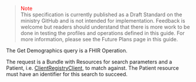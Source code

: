 ><span style="color:red">Note</span><br>This specification is currently published as a Draft Standard on the ministry GitHub and is not intended for implementation. Feedback is welcome but readers should understand that there is more work to be done in testing the profiles and operations defined in this guide. For more information, please see the Future Plans page in this guide.

The Get Demographics query is a FHIR Operation.

The request is a Bundle with Resources for search parameters and a Patient, i.e. [ClientRegistryClient](StructureDefinition-bc-patient.html), to match against.  The Patient resource must have an identifier for this search to succeed.  


